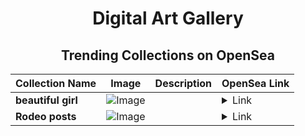 <div align="center">

# Digital Art Gallery

## Trending Collections on OpenSea

| Collection Name                       | Image                                                                                     | Description                       | OpenSea Link                                                                                          |
|---------------------------------------|-------------------------------------------------------------------------------------------|-----------------------------------|--------------------------------------------------------------------------------------------------------|
| **beautiful girl** | ![Image](https://i.seadn.io/s/raw/files/5cec08893fdbee7387be1d9e52d45114.jpg?w=500&auto=format?w=200&auto=format) |  | <details><summary>Link</summary>[beautiful girl](https://opensea.io/collection/beautiful-girl-162)</details> |
| **Rodeo posts** | ![Image](https://i.seadn.io/s/raw/files/b83ba980d46eb8de375df1693885e4df.png?w=500&auto=format?w=200&auto=format) |  | <details><summary>Link</summary>[Rodeo posts](https://opensea.io/collection/rodeo-posts-12789)</details> |

</div>